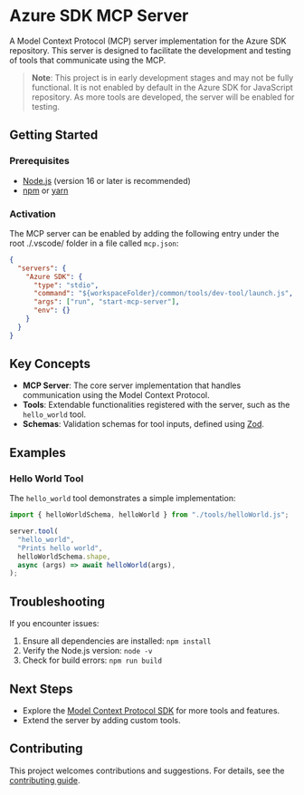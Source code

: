 # Azure SDK MCP Server

A Model Context Protocol (MCP) server implementation for the Azure SDK repository. This server is designed to facilitate the development and testing of tools that communicate using the MCP.

> **Note**: This project is in early development stages and may not be fully functional. It is not enabled by default in the Azure SDK for JavaScript repository. As more tools are developed, the server will be enabled for testing.

## Getting Started

### Prerequisites

- [Node.js](https://nodejs.org) (version 16 or later is recommended)
- [npm](https://www.npmjs.com/) or [yarn](https://yarnpkg.com/)

### Activation

The MCP server can be enabled by adding the following entry under the root ./.vscode/ folder in a file called `mcp.json`:

```json
{
  "servers": {
    "Azure SDK": {
      "type": "stdio",
      "command": "${workspaceFolder}/common/tools/dev-tool/launch.js",
      "args": ["run", "start-mcp-server"],
      "env": {}
    }
  }
}
```

## Key Concepts

- **MCP Server**: The core server implementation that handles communication using the Model Context Protocol.
- **Tools**: Extendable functionalities registered with the server, such as the `hello_world` tool.
- **Schemas**: Validation schemas for tool inputs, defined using [Zod](https://zod.dev/).

## Examples

### Hello World Tool

The `hello_world` tool demonstrates a simple implementation:

```typescript
import { helloWorldSchema, helloWorld } from "./tools/helloWorld.js";

server.tool(
  "hello_world",
  "Prints hello world",
  helloWorldSchema.shape,
  async (args) => await helloWorld(args),
);
```

## Troubleshooting

If you encounter issues:

1. Ensure all dependencies are installed: `npm install`
2. Verify the Node.js version: `node -v`
3. Check for build errors: `npm run build`

## Next Steps

- Explore the [Model Context Protocol SDK](https://github.com/modelcontextprotocol/typescript-sdk) for more tools and features.
- Extend the server by adding custom tools.

## Contributing

This project welcomes contributions and suggestions. For details, see the [contributing guide](https://github.com/Azure/azure-sdk-for-js/blob/main/CONTRIBUTING.md).
